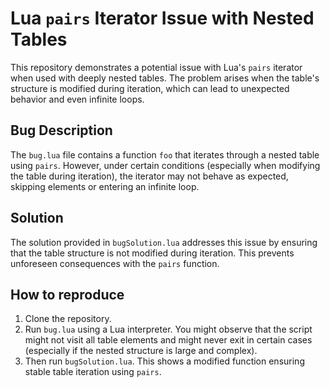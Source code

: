 # Lua `pairs` Iterator Issue with Nested Tables

This repository demonstrates a potential issue with Lua's `pairs` iterator when used with deeply nested tables.  The problem arises when the table's structure is modified during iteration, which can lead to unexpected behavior and even infinite loops.

## Bug Description

The `bug.lua` file contains a function `foo` that iterates through a nested table using `pairs`. However, under certain conditions (especially when modifying the table during iteration), the iterator may not behave as expected, skipping elements or entering an infinite loop.

## Solution

The solution provided in `bugSolution.lua` addresses this issue by ensuring that the table structure is not modified during iteration.  This prevents unforeseen consequences with the `pairs` function.

## How to reproduce
1. Clone the repository.
2. Run `bug.lua` using a Lua interpreter. You might observe that the script might not visit all table elements and might never exit in certain cases (especially if the nested structure is large and complex).
3. Then run `bugSolution.lua`. This shows a modified function ensuring stable table iteration using `pairs`. 